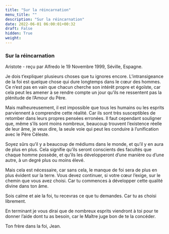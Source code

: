 ```yaml
---
title: "Sur la réincarnation"
menu_title: ""
description: "Sur la réincarnation"
date: 2022-06-01 06:00:01+00:32
draft: False
hidden: True
weight:
---
```

### Sur la réincarnation

Aristote - reçu par Alfredo le 19 Novembre 1999, Séville, Espagne.

Je dois t’expliquer plusieurs choses que tu ignores encore. L’intransigeance de la foi est quelque chose qui dure longtemps dans le cœur des hommes. Ce n’est pas en vain que chacun cherche son intérêt propre et égoïste, car cela peut les amener à se rendre compte un jour qu’ils ne ressentent pas la plénitude de l’Amour du Père.

Mais malheureusement, il est impossible que tous les humains ou les esprits parviennent à comprendre cette réalité. Car ils sont très susceptibles de retomber dans leurs propres pensées erronées. Il faut cependant souligner que, même s’ils sont moins nombreux, beaucoup trouvent l’existence réelle de leur âme, je veux dire, la seule voie qui peut les conduire à l’unification avec le Père Céleste.

Soyez sûrs qu’il y a beaucoup de médiums dans le monde, et qu’il y en aura de plus en plus. Cela signifie qu’ils seront conscients des facultés que chaque homme possède, et qu’ils les développeront d’une manière ou d’une autre, à un degré plus ou moins élevé.

Mais cela est nécessaire, car sans cela, le manque de foi sera de plus en plus évident sur la terre. Vous devez continuer, si votre cœur l’exige, sur le chemin que vous avez choisi. Car tu commences à développer cette qualité divine dans ton âme.

Sois calme et aie la foi, tu recevras ce que tu demandes. Car tu as choisi librement.

En terminant je vous dirai que de nombreux esprits viendront à toi pour te donner l’aide dont tu as besoin, car le Maître juge bon de te la concéder.

Ton frère dans la foi, Jean.